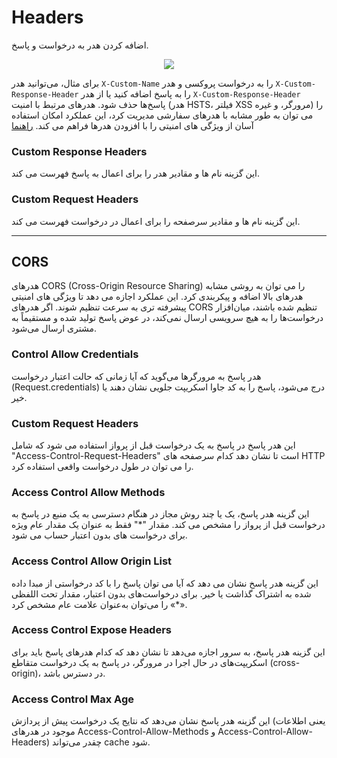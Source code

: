# Headers

اضافه کردن هدر به درخواست و پاسخ.

<p align="center"><img src="/doc/assets/img/middlewares/headers.png"></p>

برای مثال، می‌توانید هدر `X-Custom-Name` را به درخواست پروکسی و هدر `X-Custom-Response-Header` را به پاسخ اضافه کنید یا از هدر `X-Custom-Response-Header` پاسخ‌ها حذف شود. هدرهای مرتبط با امنیت (هدر HSTS، فیلتر XSS مرورگر، و غیره) را می توان به طور مشابه با هدرهای سفارشی مدیریت کرد، این عملکرد امکان استفاده آسان از ویژگی های امنیتی را با افزودن هدرها فراهم می کند. [راهنما](https://developer.mozilla.org/en-US/docs/Web/HTTP/Headers)

### Custom Response Headers

این گزینه نام ها و مقادیر هدر را برای اعمال به پاسخ فهرست می کند.

### Custom Request Headers

این گزینه نام ها و مقادیر سرصفحه را برای اعمال در درخواست فهرست می کند.

---------------------

## CORS

هدرهای CORS (Cross-Origin Resource Sharing) را می توان به روشی مشابه هدرهای بالا اضافه و پیکربندی کرد. این عملکرد اجازه می دهد تا ویژگی های امنیتی پیشرفته تری به سرعت تنظیم شوند. اگر هدرهای CORS تنظیم شده باشند، میان‌افزار درخواست‌ها را به هیچ سرویسی ارسال نمی‌کند، در عوض پاسخ تولید شده و مستقیماً به مشتری ارسال می‌شود.

### Control Allow Credentials

هدر پاسخ به مرورگرها می‌گوید که آیا زمانی که حالت اعتبار درخواست (Request.credentials) درج می‌شود، پاسخ را به کد جاوا اسکریپت جلویی نشان دهند یا خیر.

### Custom Request Headers

این هدر پاسخ در پاسخ به یک درخواست قبل از پرواز استفاده می شود که شامل "Access-Control-Request-Headers" است تا نشان دهد کدام سرصفحه های HTTP را می توان در طول درخواست واقعی استفاده کرد.

### Access Control Allow Methods

این گزینه هدر پاسخ، یک یا چند روش مجاز در هنگام دسترسی به یک منبع در پاسخ به درخواست قبل از پرواز را مشخص می کند. مقدار "*" فقط به عنوان یک مقدار عام ویژه برای درخواست های بدون اعتبار حساب می شود.

### Access Control Allow Origin List

این گزینه هدر پاسخ نشان می دهد که آیا می توان پاسخ را با کد درخواستی از مبدا داده شده به اشتراک گذاشت یا خیر. برای درخواست‌های بدون اعتبار، مقدار تحت اللفظی «*» را می‌توان به‌عنوان علامت عام مشخص کرد.

### Access Control Expose Headers

این گزینه هدر پاسخ، به سرور اجازه می‌دهد تا نشان دهد که کدام هدرهای پاسخ باید برای اسکریپت‌های در حال اجرا در مرورگر، در پاسخ به یک درخواست متقاطع (cross-origin)، در دسترس باشد.

### Access Control Max Age

این گزینه هدر پاسخ نشان می‌دهد که نتایج یک درخواست پیش از پردازش (یعنی اطلاعات موجود در هدرهای Access-Control-Allow-Methods و Access-Control-Allow-Headers) چقدر می‌تواند cache شود.
